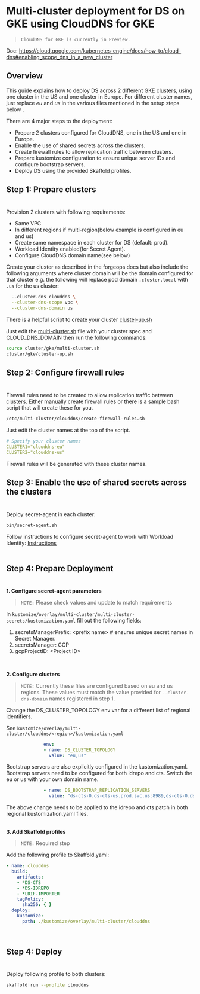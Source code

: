 # Multi-cluster deployment for DS on GKE using CloudDNS for GKE

>`CloudDNS for GKE is currently in Preview.`

Doc: https://cloud.google.com/kubernetes-engine/docs/how-to/cloud-dns#enabling_scope_dns_in_a_new_cluster  

## Overview
This guide explains how to deploy DS across 2 different GKE clusters, using one cluster in the US and one cluster in Europe.
For different cluster names, just replace *eu* and *us* in the various files mentioned in the setup steps below .

There are 4 major steps to the deployment:
* Prepare 2 clusters configured for CloudDNS, one in the US and one in Europe.
* Enable the use of shared secrets across the clusters.
* Create firewall rules to allow replication traffic between clusters.
* Prepare kustomize configuration to ensure unique server IDs and configure bootstrap servers.
* Deploy DS using the provided Skaffold profiles.

## Step 1: Prepare clusters
#
Provision 2 clusters with following requirements:
  * Same VPC
  * In different regions if multi-region(below example is configured in eu and us)
  * Create same namespace in each cluster for DS (default: prod).
  * Workload Identity enabled(for Secret Agent).
  * Configure CloudDNS domain name(see below) 

Create your cluster as described in the forgeops docs but also include the following arguments where cluster domain will be the domain configured for that cluster e.g. the following will replace pod domain `.cluster.local` with `.us` for the us cluster:
```bash
  --cluster-dns clouddns \
  --cluster-dns-scope vpc \
  --cluster-dns-domain us
```

There is a helpful script to create your cluster [cluster-up.sh](https://github.com/ForgeRock/forgeops/blob/master/cluster/gke/cluster-up.sh)

Just edit the [multi-cluster.sh](https://github.com/ForgeRock/forgeops/blob/master/cluster/gke/multi-cluster.sh) file with your cluster spec and CLOUD_DNS_DOMAIN then run the following commands:  
```bash
source cluster/gke/multi-cluster.sh
cluster/gke/cluster-up.sh
```

## Step 2: Configure firewall rules
#
Firewall rules need to be created to allow replication traffic between clusters.
Either manually create firewall rules or there is a sample bash script that will create these for you.  
```bash
/etc/multi-cluster/clouddns/create-firewall-rules.sh
```

Just edit the cluster names at the top of the script.
```yaml
# Specify your cluster names
CLUSTER1="clouddns-eu"
CLUSTER2="clouddns-us"
```

Firewall rules will be generated with these cluster names.


## Step 3: Enable the use of shared secrets across the clusters
# 
Deploy secret-agent in each cluster:
```bash
bin/secret-agent.sh
```
Follow instructions to configure secret-agent to work with Workload Identity: [Instructions](https://github.com/ForgeRock/secret-agent#set-up-cloud-backup-with-gcp-secret-manager)  
<br />

## Step 4: Prepare Deployment  
#  

**1. Configure secret-agent parameters**  
>`NOTE:` Please check values and update to match requirements

In `kustomize/overlay/multi-cluster/multi-cluster-secrets/kustomization.yaml` fill out the following fields:  
1. secretsManagerPrefix: \<prefix name\> # ensures unique secret names in Secret Manager.  
2. secretsManager: GCP
3. gcpProjectID: \<Project ID\>  
<br />  

**2. Configure clusters**  

>`NOTE:` Currently these files are configured based on eu and us regions. These values must match the value provided for `--cluster-dns-domain`  names registered in step 1.

Change the DS_CLUSTER_TOPOLOGY env var for a different list of regional identifiers.

See `kustomize/overlay/multi-cluster/clouddns/<region>/kustomization.yaml`  

```yaml
              env: 
              - name: DS_CLUSTER_TOPOLOGY
                value: "eu,us"
```

Bootstrap servers are also explicitly configured in the kustomization.yaml.  Bootstrap servers need to be configured for both idrepo and cts.  Switch the eu or us with your own domain name.  

```yaml
              - name: DS_BOOTSTRAP_REPLICATION_SERVERS
                value: "ds-cts-0.ds-cts-us.prod.svc.us:8989,ds-cts-0.ds-cts-eu.prod.svc.eu:8989"
````

The above change needs to be applied to the idrepo and cts patch in both regional kustomization.yaml files.  
<br />

**3. Add Skaffold profiles**  
>`NOTE:` Required step 

Add the following profile to Skaffold.yaml:  
```yaml
- name: clouddns
  build:
    artifacts:
    - *DS-CTS
    - *DS-IDREPO
    - *LDIF-IMPORTER
    tagPolicy:
      sha256: { }
  deploy:
    kustomize:
      path: ./kustomize/overlay/multi-cluster/clouddns
```  
<br />  

## Step 4: Deploy
#  

Deploy following profile to both clusters:
```bash
skaffold run --profile clouddns
```

